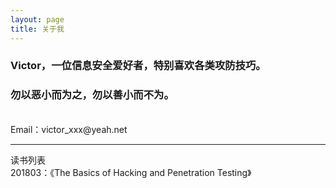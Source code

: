 ```yaml
---
layout: page
title: 关于我
---
```


### Victor，一位信息安全爱好者，特别喜欢各类攻防技巧。
### 勿以恶小而为之，勿以善小而不为。

  
    
<br>
Email：victor_xxx@yeah.net
  
---
读书列表
<br>
201803：《The Basics of Hacking and Penetration Testing》